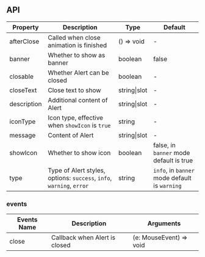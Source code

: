 
## API

| Property | Description | Type | Default |
| -------- | ----------- | ---- | ------- |
| afterClose | Called when close animation is finished | () => void | - |
| banner | Whether to show as banner | boolean | false |
| closable | Whether Alert can be closed | boolean | - |
| closeText | Close text to show | string\|slot | - |
| description | Additional content of Alert | string\|slot | - |
| iconType | Icon type, effective when `showIcon` is `true` | string | - |
| message | Content of Alert | string\|slot | - |
| showIcon | Whether to show icon | boolean | false, in `banner` mode default is true |
| type | Type of Alert styles, options: `success`, `info`, `warning`, `error` | string | `info`, in `banner` mode default is `warning` |

### events
| Events Name | Description | Arguments |
| --- | --- | --- |
| close | Callback when Alert is closed | (e: MouseEvent) => void |

